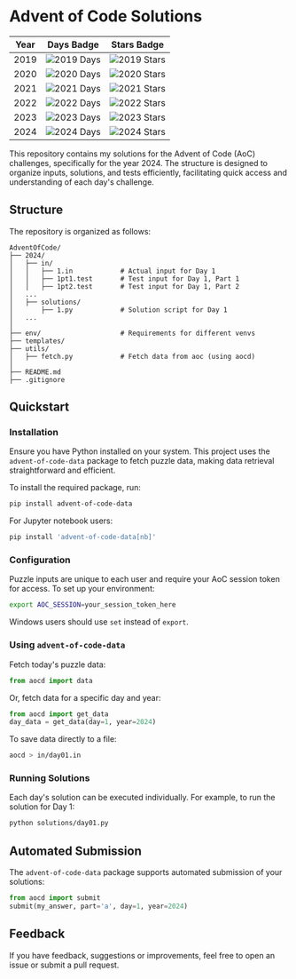 # Advent of Code Solutions
| Year | Days Badge | Stars Badge |
|------|------------|-------------|
| 2019 | ![2019 Days](https://img.shields.io/badge/days%20completed-7-red) | ![2019 Stars](https://img.shields.io/badge/stars%20⭐-15-yellow) |
| 2020 | ![2020 Days](https://img.shields.io/badge/days%20completed-10-red) | ![2020 Stars](https://img.shields.io/badge/stars%20⭐-22-yellow) |
| 2021 | ![2021 Days](https://img.shields.io/badge/days%20completed-10-red) | ![2021 Stars](https://img.shields.io/badge/stars%20⭐-22-yellow) |
| 2022 | ![2022 Days](https://img.shields.io/badge/days%20completed-10-red) | ![2022 Stars](https://img.shields.io/badge/stars%20⭐-22-yellow) |
| 2023 | ![2023 Days](https://img.shields.io/badge/days%20completed-10-red) | ![2023 Stars](https://img.shields.io/badge/stars%20⭐-22-yellow) |
| 2024 | ![2024 Days](https://img.shields.io/badge/days%20completed-10-red) | ![2024 Stars](https://img.shields.io/badge/stars%20⭐-22-yellow) |

This repository contains my solutions for the Advent of Code (AoC) challenges, specifically for the year 2024. The structure is designed to organize inputs, solutions, and tests efficiently, facilitating quick access and understanding of each day's challenge.

## Structure

The repository is organized as follows:

```
AdventOfCode/
├── 2024/
│   ├── in/
│   │   ├── 1.in            # Actual input for Day 1
│   │   ├── 1pt1.test       # Test input for Day 1, Part 1
│   │   ├── 1pt2.test       # Test input for Day 1, Part 2
│   ...
│   ├── solutions/
│       ├── 1.py            # Solution script for Day 1
│   ...
│
├── env/                    # Requirements for different venvs
├── templates/
├── utils/                  
│   ├── fetch.py            # Fetch data from aoc (using aocd) 
│
├── README.md
├── .gitignore
```

## Quickstart

### Installation

Ensure you have Python installed on your system. This project uses the `advent-of-code-data` package to fetch puzzle data, making data retrieval straightforward and efficient.

To install the required package, run:

```bash
pip install advent-of-code-data
```

For Jupyter notebook users:

```bash
pip install 'advent-of-code-data[nb]'
```

### Configuration

Puzzle inputs are unique to each user and require your AoC session token for access. To set up your environment:

```bash
export AOC_SESSION=your_session_token_here
```

Windows users should use `set` instead of `export`.

### Using `advent-of-code-data`

Fetch today's puzzle data:

```python
from aocd import data
```

Or, fetch data for a specific day and year:

```python
from aocd import get_data
day_data = get_data(day=1, year=2024)
```

To save data directly to a file:

```bash
aocd > in/day01.in
```

### Running Solutions

Each day's solution can be executed individually. For example, to run the solution for Day 1:

```bash
python solutions/day01.py
```

## Automated Submission

The `advent-of-code-data` package supports automated submission of your solutions:

```python
from aocd import submit
submit(my_answer, part='a', day=1, year=2024)
```

## Feedback

If you have feedback, suggestions or improvements, feel free to open an issue or submit a pull request.
